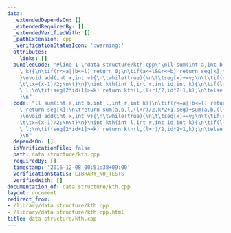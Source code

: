 ```yaml
---
data:
  _extendedDependsOn: []
  _extendedRequiredBy: []
  _extendedVerifiedWith: []
  _pathExtension: cpp
  _verificationStatusIcon: ':warning:'
  attributes:
    links: []
  bundledCode: "#line 1 \"data structure/kth.cpp\"\nll sum(int a,int b,int l,int r,int\
    \ k){\n\tif(r<=a||b<=l) return 0;\n\tif(a<=l&&r<=b) return seg[k];\n\treturn sum(a,b,l,(l+r)/2,k*2+1,seg)+sum(a,b,(l+r)/2,r,k*2+2,seg);\n\
    }\nvoid add(int x,int v){\n\twhile(true){\n\t\tseg[x]+=v;\n\t\tif(x==0) break;\n\
    \t\tx=(x-1)/2;\n\t}\n}\nint kth(int l,int r,int id,int k){\n\tif(l+1==r) return\
    \ l;\n\tif(seg[2*id+1]>=k) return kth(l,(l+r)/2,id*2+1,k);\n\telse return kth((l+r)/2,r,id*2+2,k-seg[2*id+1]);\n\
    }\n"
  code: "ll sum(int a,int b,int l,int r,int k){\n\tif(r<=a||b<=l) return 0;\n\tif(a<=l&&r<=b)\
    \ return seg[k];\n\treturn sum(a,b,l,(l+r)/2,k*2+1,seg)+sum(a,b,(l+r)/2,r,k*2+2,seg);\n\
    }\nvoid add(int x,int v){\n\twhile(true){\n\t\tseg[x]+=v;\n\t\tif(x==0) break;\n\
    \t\tx=(x-1)/2;\n\t}\n}\nint kth(int l,int r,int id,int k){\n\tif(l+1==r) return\
    \ l;\n\tif(seg[2*id+1]>=k) return kth(l,(l+r)/2,id*2+1,k);\n\telse return kth((l+r)/2,r,id*2+2,k-seg[2*id+1]);\n\
    }\n"
  dependsOn: []
  isVerificationFile: false
  path: data structure/kth.cpp
  requiredBy: []
  timestamp: '2016-12-08 00:51:38+09:00'
  verificationStatus: LIBRARY_NO_TESTS
  verifiedWith: []
documentation_of: data structure/kth.cpp
layout: document
redirect_from:
- /library/data structure/kth.cpp
- /library/data structure/kth.cpp.html
title: data structure/kth.cpp
---
```

